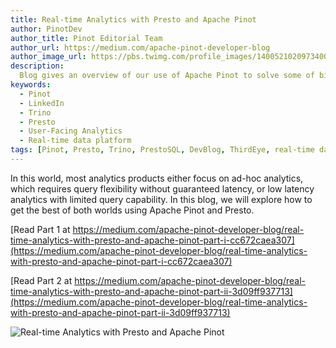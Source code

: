 ```yaml
---
title: Real-time Analytics with Presto and Apache Pinot
author: PinotDev
author_title: Pinot Editorial Team
author_url: https://medium.com/apache-pinot-developer-blog
author_image_url: https://pbs.twimg.com/profile_images/1400521020973400069/5y2UMi4r_400x400.jpg
description:
  Blog gives an overview of our use of Apache Pinot to solve some of biggest challenges around Data Analytics in Large Retail Chain
keywords:
  - Pinot
  - LinkedIn
  - Trino
  - Presto
  - User-Facing Analytics
  - Real-time data platform
tags: [Pinot, Presto, Trino, PrestoSQL, DevBlog, ThirdEye, real-time data platform, Realtime, Analytics, User-Facing Analytics]
---
```


In this world, most analytics products either focus on ad-hoc analytics, which requires query flexibility without guaranteed latency, or low latency analytics with limited query capability. In this blog, we will explore how to get the best of both worlds using Apache Pinot and Presto.

[Read Part 1 at https://medium.com/apache-pinot-developer-blog/real-time-analytics-with-presto-and-apache-pinot-part-i-cc672caea307](https://medium.com/apache-pinot-developer-blog/real-time-analytics-with-presto-and-apache-pinot-part-i-cc672caea307)

[Read Part 2 at https://medium.com/apache-pinot-developer-blog/real-time-analytics-with-presto-and-apache-pinot-part-ii-3d09ff937713](https://medium.com/apache-pinot-developer-blog/real-time-analytics-with-presto-and-apache-pinot-part-ii-3d09ff937713)

![Real-time Analytics with Presto and Apache Pinot](https://miro.medium.com/max/1400/0*hJc6aV9aBJaKyXcx)
